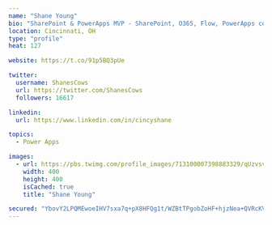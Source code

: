 ```yaml
---
name: "Shane Young"
bio: "SharePoint & PowerApps MVP - SharePoint, O365, Flow, PowerApps consulting? @PowerApps911 | Pure Snark? You found it."
location: Cincinnati, OH
type: "profile"
heat: 127

website: https://t.co/91p5BQ3pUe

twitter:
  username: ShanesCows
  url: https://twitter.com/ShanesCows
  followers: 16617

linkedin:
  url: https://www.linkedin.com/in/cincyshane

topics:
  - Power Apps

images:
  - url: https://pbs.twimg.com/profile_images/713100007398883329/qUzvsvQ3_400x400.jpg
    width: 400
    height: 400
    isCached: true
    title: "Shane Young"

secured: "YbovY2LPQMEwoeIHV7sxa7q+pX8HFQg1t/WZBtTPgobZoHF+hjzNea+QVRcKVZBek990kAi7iTMVuJT/F6FSpc9ngvbMLttbCMVhZnlJzr1c92mggl1mw7wMSXsJVOHbzE1jgBxK8aKgpdMgGsRLBZ74JVRqNdYUoex4vMWKl4z70dVkDIO0UxcysNXIctX30/xCM79ZcoP7ltcSZ0EcZLUggKnJmPSmXpSFS4L7P1Ia2vbBdSxZUF0iLu2EBZ5xDJm9oUm78niyYF00D/vjXFUGZhR92fzLEoFNA1nOfMwCHoVmmnOFL79dker5sRTkA7t0Gs592YIffsMDvDmvPQXXLbiIHnMA2UyiU7JJYfXiKrsDTRaVbykMLlbBm/R5cZnfqDeTVsHv2P4653Sm4tJTdK8cuO9BQNvjQVpjKII=;thNXdfp+O4Mn0VOJfC2EPg=="
---
```



